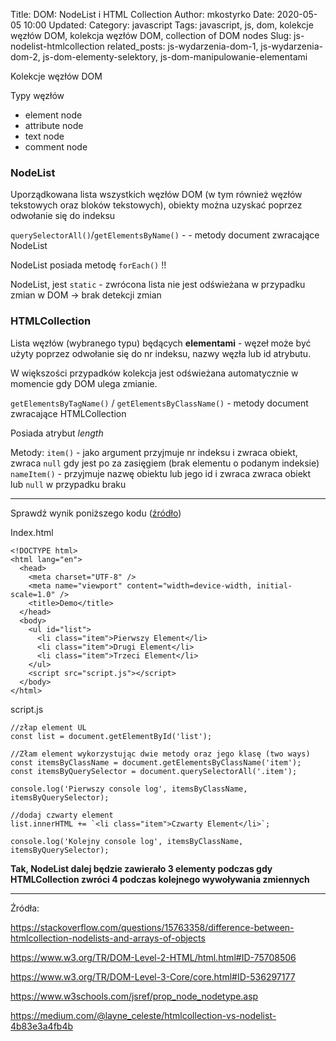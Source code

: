 Title: DOM: NodeList i HTML Collection
Author: mkostyrko
Date: 2020-05-05 10:00
Updated:
Category: javascript
Tags: javascript, js, dom, kolekcje węzłów DOM, kolekcja węzłów DOM, collection of DOM nodes
Slug: js-nodelist-htmlcollection
related_posts: js-wydarzenia-dom-1, js-wydarzenia-dom-2, js-dom-elementy-selektory, js-dom-manipulowanie-elementami


Kolekcje węzłów DOM

Typy węzłów

* element node
* attribute node
* text node
* comment node

### NodeList

Uporządkowana lista wszystkich węzłów DOM (w tym również węzłów tekstowych oraz bloków tekstowych), obiekty można uzyskać poprzez odwołanie się do indeksu

`querySelectorAll()`/`getElementsByName()` - - metody document zwracające NodeList

NodeList posiada metodę `forEach()` !!

NodeList, jest `static` - zwrócona lista nie jest odświeżana w przypadku zmian w DOM -> brak detekcji zmian


### HTMLCollection

Lista węzłów (wybranego typu) będących **elementami** - węzeł może być użyty poprzez odwołanie się do nr indeksu, nazwy węzła lub id atrybutu.

W większości przypadków kolekcja jest odświeżana automatycznie w momencie gdy DOM ulega zmianie.

`getElementsByTagName()` / `getElementsByClassName()` - metody document zwracające HTMLCollection

Posiada atrybut *length*

Metody: 
`item()` - jako argument przyjmuje nr indeksu i zwraca obiekt, zwraca `null` gdy jest po za zasięgiem (brak elementu o podanym indeksie)
`nameItem()` - przyjmuje nazwę obiektu lub jego id i zwraca zwraca obiekt lub `null` w przypadku braku

---

Sprawdź wynik poniższego kodu ([źródło](https://dev.to/jharteaga/difference-between-htmlcollection-and-nodelist-25bp))

Index.html

    <!DOCTYPE html>
    <html lang="en">
      <head>
        <meta charset="UTF-8" />
        <meta name="viewport" content="width=device-width, initial-scale=1.0" />
        <title>Demo</title>
      </head>
      <body>
        <ul id="list">
          <li class="item">Pierwszy Element</li>
          <li class="item">Drugi Element</li>
          <li class="item">Trzeci Element</li>
        </ul>
        <script src="script.js"></script>
      </body>
    </html>


script.js

    //złap element UL
    const list = document.getElementById('list');

    //Złam element wykorzystując dwie metody oraz jego klasę (two ways)
    const itemsByClassName = document.getElementsByClassName('item');
    const itemsByQuerySelector = document.querySelectorAll('.item');

    console.log('Pierwszy console log', itemsByClassName, itemsByQuerySelector);

    //dodaj czwarty element
    list.innerHTML += `<li class="item">Czwarty Element</li>`;

    console.log('Kolejny console log', itemsByClassName, itemsByQuerySelector);


**Tak, NodeList dalej będzie zawierało 3 elementy podczas gdy HTMLCollection zwróci 4 podczas kolejnego wywoływania zmiennych**

---

Źródła:

https://stackoverflow.com/questions/15763358/difference-between-htmlcollection-nodelists-and-arrays-of-objects

https://www.w3.org/TR/DOM-Level-2-HTML/html.html#ID-75708506

https://www.w3.org/TR/DOM-Level-3-Core/core.html#ID-536297177

https://www.w3schools.com/jsref/prop_node_nodetype.asp


https://medium.com/@layne_celeste/htmlcollection-vs-nodelist-4b83e3a4fb4b